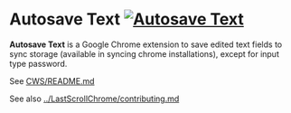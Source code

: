 Autosave Text [![Autosave Text](https://developers.google.com/chrome/web-store/images/branding/ChromeWebStore_Badge_v2_206x58.png)](https://chrome.google.com/webstore/detail/autosave-text/omgpghebcjlafeegihofjnhhmllplnie)
============

**Autosave Text** is a Google Chrome extension to save edited text fields to sync storage (available in syncing chrome installations), except for input type password.

See [CWS/README.md](CWS/README.md)

See also [../LastScrollChrome/contributing.md](../../../LastScrollChrome/blob/master/contributing.md)
